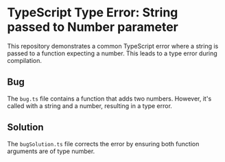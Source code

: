 # TypeScript Type Error: String passed to Number parameter

This repository demonstrates a common TypeScript error where a string is passed to a function expecting a number.  This leads to a type error during compilation.

## Bug
The `bug.ts` file contains a function that adds two numbers.  However, it's called with a string and a number, resulting in a type error.

## Solution
The `bugSolution.ts` file corrects the error by ensuring both function arguments are of type number.